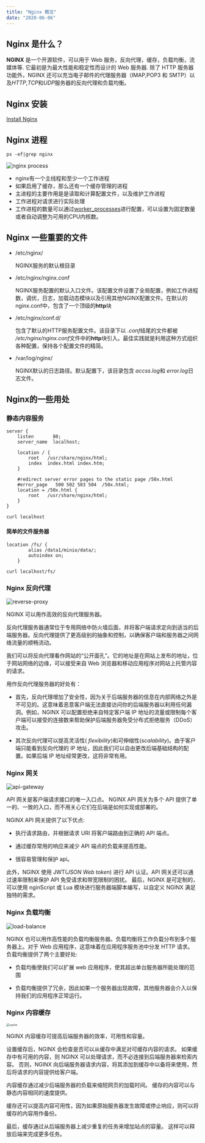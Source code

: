 ```yaml
---
title: "Nginx 概览"
date: "2020-06-06"
---
```


## Nginx 是什么？

**NGINX** 是一个开源软件，可以用于 Web 服务，反向代理，缓存，负载均衡，流媒体等. 它最初是为最大性能和稳定性而设计的 Web 服务器. 除了 HTTP 服务器功能外，NGINX 还可以充当电子邮件的代理服务器（IMAP,POP3 和 SMTP）以及*HTTP*,*TCP*和*UDP*服务器的反向代理和负载均衡。

## Nginx 安装

[Install Nginx](http://nginx.org/en/docs/install.html)

## Nginx 进程
```shell
ps -ef|grep nginx
```

![nginx process](/home/liuguo/js_workspace/nextjs-blog/public/images/nginx/nginx-process.png)

- nginx有一个主线程和至少一个工作进程
- 如果启用了缓存，那么还有一个缓存管理的进程
- 主进程的主要作用是是读取和计算配置文件，以及维护工作进程
- 工作进程对请求进行实际处理
- 工作进程的数量可以通过[worker_processes](https://nginx.org/en/docs/ngx_core_module.html?&_ga=2.246383111.222430574.1596171905-1734275440.1596171905#worker_processes)进行配置，可以设置为固定数量或者自动调整为可用的CPU内核数。

## Nginx 一些重要的文件
- /etc/nginx/
    
    NGINX服务的默认根目录

- /etc/nginx/nginx.conf

    NGINX服务配置的默认入口文件。该配置文件设置了全局配置，例如工作进程数，调优，日志，加载动态模块以及引用其他NGINX配置文件。在默认的nginx.conf中，包含了一个顶级的**http**块

- /etc/nginx/conf.d/

    包含了默认的HTTP服务配置文件。该目录下以 *.conf*结尾的文件都被 */etc/nginx/nginx.conf*文件中的**http**块引入。最佳实践就是利用这种方式组织各种配置，保持各个配置文件的精简。

- /var/log/nginx/

    NGINX默认的日志路径。默认配置下，该目录包含 *accss.log*和 *error.log*日志文件。

## Nginx的一些用处

### 静态内容服务

```nginx
server {
    listen       80;
    server_name  localhost;

    location / {
        root   /usr/share/nginx/html;
        index  index.html index.htm;
    }

    #redirect server error pages to the static page /50x.html
    #error_page   500 502 503 504  /50x.html;
    location = /50x.html {
        root   /usr/share/nginx/html;
    }
}

```
```shell
curl localhost
```

#### 简单的文件服务器
```nginx
location /fs/ {
        alias /data1/minio/data/;
        autoindex on;
    }
```
```shell
curl localhost/fs/
```
### Nginx 反向代理

<img src="/Users/guoliu/nextjs-blog/public/images/nginx/reverse-proxy.png" alt="reverse-proxy"  />

NGINX 可以用作高效的反向代理服务器。

反向代理服务器通常位于专用网络中防火墙后面，并将客户端请求定向到适当的后端服务器。反向代理提供了更高级别的抽象和控制，以确保客户端和服务器之间网络流量的顺畅流动。

我们可以将反向代理看作网站的“公开面孔”。它的地址是在网站上发布的地址，位于网站网络的边缘，可以接受来自 Web 浏览器和移动应用程序对网站上托管内容的请求。

用作反向代理服务器的好处有：

- 首先，反向代理增加了安全性，因为关于后端服务器的信息在内部网络之外是不可见的。这意味着恶意客户端无法直接访问你的后端服务器以利用任何漏洞。例如，NGINX 可以配置拒绝来自特定客户端 IP 地址的流量或限制每个客户端可以接受的连接数来帮助保护后端服务器免受分布式拒绝服务（DDoS）攻击。

- 其次反向代理可以提高灵活性( _flexibility_)和可伸缩性(_scalability_)。由于客户端只能看到反向代理的 IP 地址，因此我们可以自由更改后端基础结构的配置。如果后端 IP 地址经常更改，这将非常有用。

### Nginx 网关

![api-gateway](/Users/guoliu/nextjs-blog/public/images/nginx/api-gateway.png)

API 网关是客户端请求接口的唯一入口点。
NGINX API 网关为多个 API 提供了单一的、一致的入口，而不用关心它们在后端是如何实现或部署的。

NGINX API 网关提供了以下优点:

- 执行请求路由，并根据请求 URI 将客户端路由到正确的 API 端点。

- 通过缓存常用的响应来减少 API 端点的负载来提高性能。

- 很容易管理和保护 api。

此外，NGINX 使用 JWT(_JSON Web token_) 进行 API 认证。API 网关还可以通过速率限制来保护 API 免受请求和带宽限制的困扰。 最后，NGINX 是可定制的，可以使用 nginScript 或 Lua 模块进行服务器端脚本编写，以自定义 NGINX 满足独特的需求。

### Nginx 负载均衡

![load-balance](/Users/guoliu/nextjs-blog/public/images/nginx/load-balance.png)

NGINX 也可以用作高性能的负载均衡服务器。负载均衡将工作负载分布到多个服务器上。对于 Web 应用程序，这意味着在应用程序服务池中分发 HTTP 请求。
负载均衡提供了两个主要好处:

- 负载均衡使我们可以扩展 web 应用程序，使其超出单台服务器所能处理的范围

- 负载均衡提供了冗余，因此如果一个服务器出现故障，其他服务器会介入以保持我们的应用程序正常运行。

### Nginx 内容缓存

<img src="/Users/guoliu/nextjs-blog/public/images/nginx/cache.png" alt="cache" style="zoom:50%;" />

NGINX 内容缓存可提高后端服务器的效率，可用性和容量。

设置缓存后，NGINX 会检查是否可以从缓存中满足对可缓存内容的请求。 如果缓存中有可用的内容，则 NGINX 可以处理请求，而不必连接到后端服务器来检索内容。 否则，NGINX 向后端服务器请求内容，将其添加到缓存中以备将来使用，然后将请求的内容提供给客户端。

内容缓存通过减少后端服务器的负载来缩短网页的加载时间。 缓存的内容可以与静态内容相同的速度提供。

缓存还可以提高内容可用性，因为如果原始服务器发生故障或停止响应，则可以将缓存的内容用作备份。

最后，缓存通过从后端服务器上减少重复的任务来增加站点的容量。 这样可以释放后端来完成更多任务。
